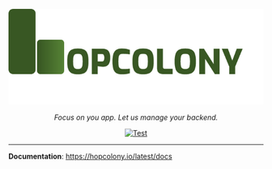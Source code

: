 <p align="center">
    <a href="https://hopcolony.io"><img src="https://github.com/hopcolony/hopcolony/raw/master/docs/assets/images/logo.png" alt="hopcolony"></a>
</p>
<p align="center">
    <em>Focus on you app. Let us manage your backend.</em>
</p>
<p align="center">
<a href="https://github.com/hopcolony/go-hopcolony/actions?query=workflow%3ATest" target="_blank">
    <img src="https://github.com/hopcolony/go-hopcolony/workflows/Test/badge.svg" alt="Test">
</a>
</p>

---

**Documentation**: <a href="https://hopcolony.io/latest/docs" target="_blank">https://hopcolony.io/latest/docs</a>